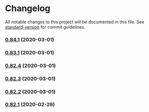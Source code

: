 # Changelog

All notable changes to this project will be documented in this file. See [standard-version](https://github.com/conventional-changelog/standard-version) for commit guidelines.

### [0.84.1](https://github.com/notabugio/nab-indexer/compare/v0.83.1...v0.84.1) (2020-03-01)



### [0.83.1](https://github.com/notabugio/nab-indexer/compare/v0.82.4...v0.83.1) (2020-03-01)



### [0.82.4](https://github.com/notabugio/nab-indexer/compare/v0.82.3...v0.82.4) (2020-03-01)



### [0.82.3](https://github.com/notabugio/nab-indexer/compare/v0.82.2...v0.82.3) (2020-03-01)



### [0.82.2](https://github.com/notabugio/nab-indexer/compare/v0.82.0...v0.82.2) (2020-03-01)



### [0.82.1](https://github.com/notabugio/nab-indexer/compare/v0.81.3...v0.82.1) (2020-02-29)
